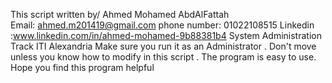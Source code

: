 This script written by/ Ahmed Mohamed AbdAlFattah   
Email: ahmed.m201419@gmail.com
phone number: 01022108515
Linkedin :www.linkedin.com/in/ahmed-mohamed-9b88381b4
System Administration Track ITI Alexandria 
Make sure you run it as an Administrator .
Don't move unless you know how to  modify  in this script .
The program is easy to use.
Hope you find this program helpful
